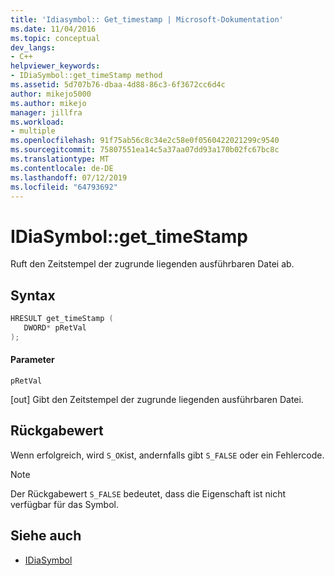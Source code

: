 ```yaml
---
title: 'Idiasymbol:: Get_timestamp | Microsoft-Dokumentation'
ms.date: 11/04/2016
ms.topic: conceptual
dev_langs:
- C++
helpviewer_keywords:
- IDiaSymbol::get_timeStamp method
ms.assetid: 5d707b76-dbaa-4d88-86c3-6f3672cc6d4c
author: mikejo5000
ms.author: mikejo
manager: jillfra
ms.workload:
- multiple
ms.openlocfilehash: 91f75ab56c8c34e2c58e0f0560422021299c9540
ms.sourcegitcommit: 75807551ea14c5a37aa07dd93a170b02fc67bc8c
ms.translationtype: MT
ms.contentlocale: de-DE
ms.lasthandoff: 07/12/2019
ms.locfileid: "64793692"
---
```

# <a name="idiasymbolgettimestamp"></a>IDiaSymbol::get_timeStamp
Ruft den Zeitstempel der zugrunde liegenden ausführbaren Datei ab.

## <a name="syntax"></a>Syntax

```C++
HRESULT get_timeStamp ( 
   DWORD* pRetVal
);
```

#### <a name="parameters"></a>Parameter
 `pRetVal`

[out] Gibt den Zeitstempel der zugrunde liegenden ausführbaren Datei.

## <a name="return-value"></a>Rückgabewert
 Wenn erfolgreich, wird `S_OK`ist, andernfalls gibt `S_FALSE` oder ein Fehlercode.

> [!NOTE]
> Der Rückgabewert `S_FALSE` bedeutet, dass die Eigenschaft ist nicht verfügbar für das Symbol.

## <a name="see-also"></a>Siehe auch
- [IDiaSymbol](../../debugger/debug-interface-access/idiasymbol.md)